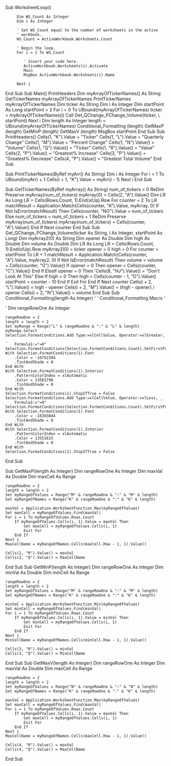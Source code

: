 Sub WorksheetLoop()

         Dim WS_Count As Integer
         Dim i As Integer

         ' Set WS_Count equal to the number of worksheets in the active
         ' workbook.
         WS_Count = ActiveWorkbook.Worksheets.Count

         ' Begin the loop.
         For i = 1 To WS_Count

            ' Insert your code here.
            ActiveWorkbook.Worksheets(i).Activate
            Main
            MsgBox ActiveWorkbook.Worksheets(i).Name

         Next i

End Sub
Sub Main()
    PrintHeaders
    Dim myArrayOfTickerNames() As String
    GetTickerNames myArrayOfTickerNames
    PrintTickerNames myArrayOfTickerNames
    Dim ticker As String
    Dim i As Integer
    Dim startPoint As Long
    startPoint = 2
    For i = 0 To UBound(myArrayOfTickerNames)
        ticker = myArrayOfTickerNames(i)
        Call Get_QChange_PChange_Volume(ticker, i, startPoint)
        Next i
    Dim length As Integer
    length = UBound(myArrayOfTickerNames)
    Conditional_Formatting (length)
    GetMaxP (length)
    GetMinP (length)
    GetMaxV (length)
    MsgBox startPoint
End Sub
Sub PrintHeaders()
    Cells(1, "K").Value = "Ticker"
    Cells(1, "L").Value = "Quarterly Change"
    Cells(1, "M").Value = "Percent Change"
    Cells(1, "N").Value() = "Volume"
    Cells(1, "Q").Value() = "Ticker"
    Cells(1, "R").Value() = "Value"
    Cells(2, "P").Value() = "Greatest% Increase"
    Cells(3, "P").Value() = "Greatest% Decrease"
    Cells(4, "P").Value() = "Greatest Total Volume"
End Sub

Sub PrintTickerNames(ByRef myArr() As String)
    Dim i As Integer
    For i = 1 To UBound(myArr) + 1
        Cells(i + 1, "K").Value = myArr(i - 1)
        Next i
End Sub

Sub GetTickerNames(ByRef myArray() As String)
    num_of_tickers = 0
    ReDim Preserve myArray(num_of_tickers)
    myArray(0) = Cells(2, "A").Value()
    Dim LR As Long
    LR = Cells(Rows.Count, 1).End(xlUp).Row
    For counter = 2 To LR
        matchResult = Application.Match(Cells(counter, "A").Value, myArray, 0)
        If Not IsError(matchResult) Then
            Cells(counter, "NO").Value = num_of_tickers
        Else
            num_of_tickers = num_of_tickers + 1
            ReDim Preserve myArray(num_of_tickers)
            myArray(num_of_tickers) = Cells(counter, "A").Value()
        End If
        Next counter
End Sub
Sub Get_QChange_PChange_Volume(ticker As String, i As Integer, startPoint As Long)
    Dim myArray2(0) As String
    Dim opener As Double
    Dim high As Double
    Dim volume As Double
    Dim LR As Long
    LR = Cells(Rows.Count, 1).End(xlUp).Row
    myArray2(0) = ticker
    opener = 0
    high = 0
    For counter = startPoint To LR + 1
        matchResult = Application.Match(Cells(counter, "A").Value, myArray2, 0)
        If Not IsError(matchResult) Then
            volume = volume + Cells(counter, "G").Value()
            If opener = 0 Then
                opener = Cells(counter, "C").Value()
            End If
        ElseIf opener = 0 Then
            'Cells(8, "HJ").Value() = "Don't Look At This"
        Else
            If high = 0 Then
                high = Cells(counter - 1, "D").Value()
                startPoint = counter - 10
            End If
            Exit For
        End If
        Next counter
    Cells(i + 2, "L").Value() = high - opener
    Cells(i + 2, "M").Value() = (high - opener) / opener
    Cells(i + 2, "N").Value() = volume
End Sub
Sub Conditional_Formatting(length As Integer)
'
' Conditional_Formatting Macro
'

'
    Dim rangeRowOne As Integer
    
    rangeRowOne = 2
    length = length + 2
    Set myRange = Range("L" & rangeRowOne & ":" & "L" & length)
    myRange.Select
    Selection.FormatConditions.Add Type:=xlCellValue, Operator:=xlGreater, _
        Formula1:="=0"
    Selection.FormatConditions(Selection.FormatConditions.Count).SetFirstPriority
    With Selection.FormatConditions(1).Font
        .Color = -16752384
        .TintAndShade = 0
    End With
    With Selection.FormatConditions(1).Interior
        .PatternColorIndex = xlAutomatic
        .Color = 13561798
        .TintAndShade = 0
    End With
    Selection.FormatConditions(1).StopIfTrue = False
    Selection.FormatConditions.Add Type:=xlCellValue, Operator:=xlLess, _
        Formula1:="=0"
    Selection.FormatConditions(Selection.FormatConditions.Count).SetFirstPriority
    With Selection.FormatConditions(1).Font
        .Color = -16383844
        .TintAndShade = 0
    End With
    With Selection.FormatConditions(1).Interior
        .PatternColorIndex = xlAutomatic
        .Color = 13551615
        .TintAndShade = 0
    End With
    Selection.FormatConditions(1).StopIfTrue = False
End Sub

Sub GetMaxP(length As Integer)
    Dim rangeRowOne As Integer
    Dim maxVal As Double
    Dim maxCell As Range
    
    rangeRowOne = 2
    length = length + 2
    Set myRangeOfValues = Range("M" & rangeRowOne & ":" & "M" & length)
    Set myRangeOfNames = Range("K" & rangeRowOne & ":" & "K" & length)
    
    maxVal = Application.WorksheetFunction.Max(myRangeOfValues)
    Set maxCell = myRangeOfValues.Find(maxVal)
    For i = 1 To myRangeOfValues.Rows.Count
        If myRangeOfValues.Cells(i, 1).Value = maxVal Then
            Set maxCell = myRangeOfValues.Cells(i, 1)
            Exit For
        End If
    Next i
    MaxCellName = myRangeOfNames.Cells(maxCell.Row - 1, 1).Value()
    
    Cells(2, "R").Value() = maxVal
    Cells(2, "Q").Value() = MaxCellName
    
End Sub
Sub GetMinP(length As Integer)
    Dim rangeRowOne As Integer
    Dim minVal As Double
    Dim minCell As Range
    
    rangeRowOne = 2
    length = length + 2
    Set myRangeOfValues = Range("M" & rangeRowOne & ":" & "M" & length)
    Set myRangeOfNames = Range("K" & rangeRowOne & ":" & "K" & length)
    
    minVal = Application.WorksheetFunction.Min(myRangeOfValues)
    Set minCell = myRangeOfValues.Find(minVal)
    For i = 1 To myRangeOfValues.Rows.Count
        If myRangeOfValues.Cells(i, 1).Value = minVal Then
            Set minCell = myRangeOfValues.Cells(i, 1)
            Exit For
        End If
    Next i
    MinCellName = myRangeOfNames.Cells(minCell.Row - 1, 1).Value()
    
    Cells(3, "R").Value() = minVal
    Cells(3, "Q").Value() = MinCellName
    
End Sub
Sub GetMaxV(length As Integer)
    Dim rangeRowOne As Integer
    Dim maxVal As Double
    Dim maxCell As Range
    
    rangeRowOne = 2
    length = length + 2
    Set myRangeOfValues = Range("N" & rangeRowOne & ":" & "N" & length)
    Set myRangeOfNames = Range("K" & rangeRowOne & ":" & "K" & length)
    
    maxVal = Application.WorksheetFunction.Max(myRangeOfValues)
    Set maxCell = myRangeOfValues.Find(maxVal)
    For i = 1 To myRangeOfValues.Rows.Count
        If myRangeOfValues.Cells(i, 1).Value = maxVal Then
            Set maxCell = myRangeOfValues.Cells(i, 1)
            Exit For
        End If
    Next i
    MaxCellName = myRangeOfNames.Cells(maxCell.Row - 1, 1).Value()
    
    Cells(4, "R").Value() = maxVal
    Cells(4, "Q").Value() = MaxCellName
    
End Sub